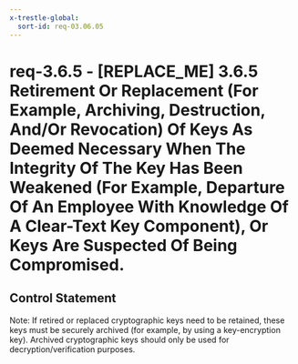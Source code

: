 ```yaml
---
x-trestle-global:
  sort-id: req-03.06.05
---
```


# req-3.6.5 - \[REPLACE_ME\] 3.6.5 Retirement Or Replacement (For Example, Archiving, Destruction, And/Or Revocation) Of Keys As Deemed Necessary When The Integrity Of The Key Has Been Weakened (For Example, Departure Of An Employee With Knowledge Of A Clear-Text Key Component), Or Keys Are Suspected Of Being Compromised.

## Control Statement

Note: If retired or replaced cryptographic keys need to be retained, these keys must be securely archived (for example, by using a key-encryption key). Archived cryptographic keys should only be used for decryption/verification purposes.
